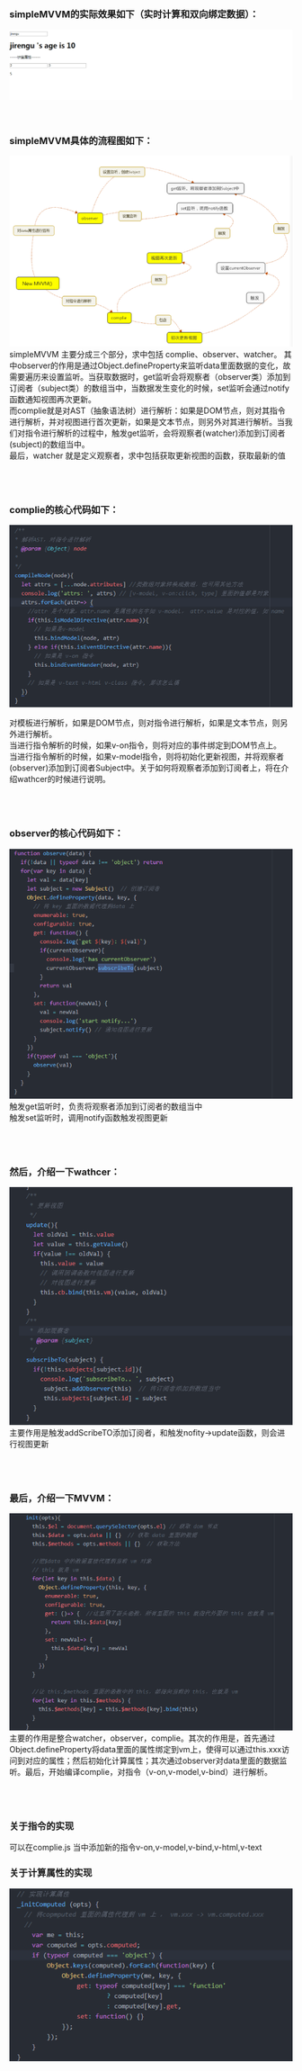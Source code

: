 ### simpleMVVM的实际效果如下（实时计算和双向绑定数据）：<br>
![image](https://github.com/fengyunlsm/simpleMVVM/blob/master/image/simpleMVVM.gif)
<br>
<br>
<br>



### simpleMVVM具体的流程图如下：<br>
![image](https://github.com/fengyunlsm/simpleMVVM/blob/master/image/total.png)<br>
simpleMVVM 主要分成三个部分，求中包括 complie、observer、watcher。
其中observer的作用是通过Object.defineProperty来监听data里面数据的变化，故需要遍历来设置监听。当获取数据时，get监听会将观察者（observer类）添加到订阅者（subject类）的数组当中，当数据发生变化的时候，set监听会通过notify 函数通知视图再次更新。<br>
而complie就是对AST（抽象语法树）进行解析：如果是DOM节点，则对其指令进行解析，并对视图进行首次更新，如果是文本节点，则另外对其进行解析。当我们对指令进行解析的过程中，触发get监听，会将观察者(watcher)添加到订阅者(subject)的数组当中。<br>
最后，watcher 就是定义观察者，求中包括获取更新视图的函数，获取最新的值<br>
<br>
<br>
<br>




### complie的核心代码如下：<br>
![image](https://github.com/fengyunlsm/simpleMVVM/blob/master/image/complie.png)

对模板进行解析，如果是DOM节点，则对指令进行解析，如果是文本节点，则另外进行解析。<br>
当进行指令解析的时候，如果v-on指令，则将对应的事件绑定到DOM节点上。<br>
当进行指令解析的时候，如果v-model指令，则将初始化更新视图，并将观察者(observer)添加到订阅者Subject中。关于如何将观察者添加到订阅者上，将在介绍wathcer的时候进行说明。<br>
<br>
<br>
<br>


### observer的核心代码如下：<br>
![image](https://github.com/fengyunlsm/simpleMVVM/blob/master/image/observer.png)<br>
触发get监听时，负责将观察者添加到订阅者的数组当中<br>
触发set监听时，调用notify函数触发视图更新<br>
<br>
<br>
<br>


### 然后，介绍一下wathcer：<br>
![image](https://github.com/fengyunlsm/simpleMVVM/blob/master/image/watcher.png)<br>
主要作用是触发addScribeTO添加订阅者，和触发nofity->update函数，则会进行视图更新<br>
<br>
<br>
<br>

### 最后，介绍一下MVVM：<br>
![image](https://github.com/fengyunlsm/simpleMVVM/blob/master/image/init.png)<br>
主要的作用是整合watcher，observer，complie。其次的作用是，首先通过Object.defineProperty将data里面的属性绑定到vm上，使得可以通过this.xxx访问到对应的属性；然后初始化计算属性；其次通过observer对data里面的数据监听。最后，开始编译complie，对指令（v-on,v-model,v-bind）进行解析。<br>
<br>
<br>
<br>


### 关于指令的实现<br>
可以在complie.js 当中添加新的指令v-on,v-model,v-bind,v-html,v-text<br>




### 关于计算属性的实现

![image](https://github.com/fengyunlsm/simpleMVVM/blob/master/image/computed.png)
